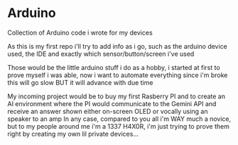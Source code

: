# Arduino
Collection of Arduino code i wrote for my devices

As this is my first repo i'll try to add info as i go, such as the arduino device used, the IDE and exactly which sensor/button/screen i've used

Those would be the little arduino stuff i do as a hobby, i started at first to prove myself i was able, now i want to automate everything
since i'm broke this will go slow BUT it will advance with due time

My incoming project would be to buy my first Rasberry PI and to create an AI environment where the PI would communicate to the Gemini API and receive an answer shown either on-screen OLED or vocally using an speaker to an amp
In any case, compared to you all i'm WAY much a novice, but to my people around me i'm a 1337 H4X0R, i'm just trying to prove them right by creating my own lil private devices...
